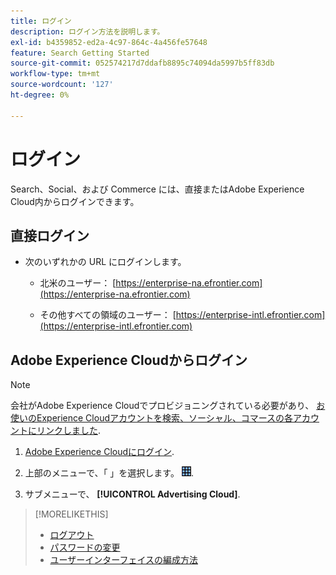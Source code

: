 ```yaml
---
title: ログイン
description: ログイン方法を説明します。
exl-id: b4359852-ed2a-4c97-864c-4a456fe57648
feature: Search Getting Started
source-git-commit: 052574217d7ddafb8895c74094da5997b5ff83db
workflow-type: tm+mt
source-wordcount: '127'
ht-degree: 0%

---
```


# ログイン

Search、Social、および Commerce には、直接またはAdobe Experience Cloud内からログインできます。

## 直接ログイン

* 次のいずれかの URL にログインします。

   * 北米のユーザー： [https://enterprise-na.efrontier.com](https://enterprise-na.efrontier.com)

   * その他すべての領域のユーザー： [https://enterprise-intl.efrontier.com](https://enterprise-intl.efrontier.com)

## Adobe Experience Cloudからログイン

>[!NOTE]
>
>会社がAdobe Experience Cloudでプロビジョニングされている必要があり、 [お使いのExperience Cloudアカウントを検索、ソーシャル、コマースの各アカウントにリンクしました](https://experiencecloud.adobe.com/resources/help/en_US/mcloud/organizations.html).

1. [Adobe Experience Cloudにログイン](https://experienceleague.adobe.com/docs/core-services/interface/experience-cloud.html#signin).

1. 上部のメニューで、「 」を選択します。 ![ソリューションセレクター](/help/search-social-commerce/assets/menu-icon.png "ソリューションセレクター").

1. サブメニューで、 **[!UICONTROL Advertising Cloud]**.

>[!MORELIKETHIS]
>
>* [ログアウト](log-out.md)
>* [パスワードの変更](/help/search-social-commerce/tools/password-change.md)
>* [ユーザーインターフェイスの編成方法](user-interface.md)
